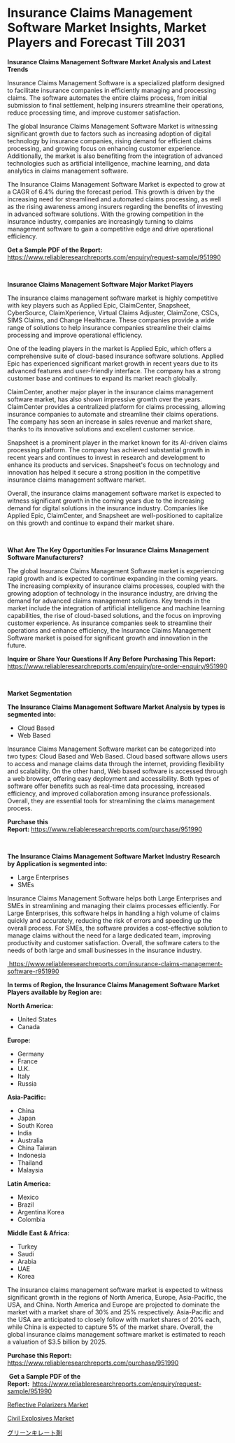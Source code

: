 <p><h1>Insurance Claims Management Software Market Insights, Market Players and Forecast Till 2031</h1></p><p><strong>Insurance Claims Management Software Market Analysis and Latest Trends</strong></p>
<p><p>Insurance Claims Management Software is a specialized platform designed to facilitate insurance companies in efficiently managing and processing claims. The software automates the entire claims process, from initial submission to final settlement, helping insurers streamline their operations, reduce processing time, and improve customer satisfaction.</p><p>The global Insurance Claims Management Software Market is witnessing significant growth due to factors such as increasing adoption of digital technology by insurance companies, rising demand for efficient claims processing, and growing focus on enhancing customer experience. Additionally, the market is also benefiting from the integration of advanced technologies such as artificial intelligence, machine learning, and data analytics in claims management software.</p><p>The Insurance Claims Management Software Market is expected to grow at a CAGR of 6.4% during the forecast period. This growth is driven by the increasing need for streamlined and automated claims processing, as well as the rising awareness among insurers regarding the benefits of investing in advanced software solutions. With the growing competition in the insurance industry, companies are increasingly turning to claims management software to gain a competitive edge and drive operational efficiency.</p></p>
<p><strong>Get a Sample PDF of the Report:&nbsp;</strong> <a href="https://www.reliableresearchreports.com/enquiry/request-sample/951990">https://www.reliableresearchreports.com/enquiry/request-sample/951990</a></p>
<p>&nbsp;</p>
<p><strong>Insurance Claims Management Software Major Market Players</strong></p>
<p><p>The insurance claims management software market is highly competitive with key players such as Applied Epic, ClaimCenter, Snapsheet, CyberSource, ClaimXperience, Virtual Claims Adjuster, ClaimZone, CSCs, SIMS Claims, and Change Healthcare. These companies provide a wide range of solutions to help insurance companies streamline their claims processing and improve operational efficiency.</p><p>One of the leading players in the market is Applied Epic, which offers a comprehensive suite of cloud-based insurance software solutions. Applied Epic has experienced significant market growth in recent years due to its advanced features and user-friendly interface. The company has a strong customer base and continues to expand its market reach globally.</p><p>ClaimCenter, another major player in the insurance claims management software market, has also shown impressive growth over the years. ClaimCenter provides a centralized platform for claims processing, allowing insurance companies to automate and streamline their claims operations. The company has seen an increase in sales revenue and market share, thanks to its innovative solutions and excellent customer service.</p><p>Snapsheet is a prominent player in the market known for its AI-driven claims processing platform. The company has achieved substantial growth in recent years and continues to invest in research and development to enhance its products and services. Snapsheet's focus on technology and innovation has helped it secure a strong position in the competitive insurance claims management software market.</p><p>Overall, the insurance claims management software market is expected to witness significant growth in the coming years due to the increasing demand for digital solutions in the insurance industry. Companies like Applied Epic, ClaimCenter, and Snapsheet are well-positioned to capitalize on this growth and continue to expand their market share.</p></p>
<p>&nbsp;</p>
<p><strong>What Are The Key Opportunities For Insurance Claims Management Software Manufacturers?</strong></p>
<p><p>The global Insurance Claims Management Software market is experiencing rapid growth and is expected to continue expanding in the coming years. The increasing complexity of insurance claims processes, coupled with the growing adoption of technology in the insurance industry, are driving the demand for advanced claims management solutions. Key trends in the market include the integration of artificial intelligence and machine learning capabilities, the rise of cloud-based solutions, and the focus on improving customer experience. As insurance companies seek to streamline their operations and enhance efficiency, the Insurance Claims Management Software market is poised for significant growth and innovation in the future.</p></p>
<p><strong>Inquire or Share Your Questions If Any Before Purchasing This Report:</strong> <a href="https://www.reliableresearchreports.com/enquiry/pre-order-enquiry/951990">https://www.reliableresearchreports.com/enquiry/pre-order-enquiry/951990</a></p>
<p>&nbsp;</p>
<p><strong>Market Segmentation</strong></p>
<p><strong>The Insurance Claims Management Software Market Analysis by types is segmented into:</strong></p>
<p><ul><li>Cloud Based</li><li>Web Based</li></ul></p>
<p><p>Insurance Claims Management Software market can be categorized into two types: Cloud Based and Web Based. Cloud based software allows users to access and manage claims data through the internet, providing flexibility and scalability. On the other hand, Web based software is accessed through a web browser, offering easy deployment and accessibility. Both types of software offer benefits such as real-time data processing, increased efficiency, and improved collaboration among insurance professionals. Overall, they are essential tools for streamlining the claims management process.</p></p>
<p><strong>Purchase this Report:&nbsp;</strong><a href="https://www.reliableresearchreports.com/purchase/951990">https://www.reliableresearchreports.com/purchase/951990</a></p>
<p>&nbsp;</p>
<p><strong>The Insurance Claims Management Software Market Industry Research by Application is segmented into:</strong></p>
<p><ul><li>Large Enterprises</li><li>SMEs</li></ul></p>
<p><p>Insurance Claims Management Software helps both Large Enterprises and SMEs in streamlining and managing their claims processes efficiently. For Large Enterprises, this software helps in handling a high volume of claims quickly and accurately, reducing the risk of errors and speeding up the overall process. For SMEs, the software provides a cost-effective solution to manage claims without the need for a large dedicated team, improving productivity and customer satisfaction. Overall, the software caters to the needs of both large and small businesses in the insurance industry.</p></p>
<p><a href="https://www.reliableresearchreports.com/insurance-claims-management-software-r951990">&nbsp;https://www.reliableresearchreports.com/insurance-claims-management-software-r951990</a></p>
<p><strong>In terms of Region, the Insurance Claims Management Software Market Players available by Region are:</strong></p>
<p>
    <p> <strong> North America: </strong>
        <ul>
            <li>United States</li>
            <li>Canada</li>
        </ul>
        </p> 
    <p> <strong> Europe: </strong>
        <ul>
            <li>Germany</li>
            <li>France</li>
            <li>U.K.</li>
            <li>Italy</li>
            <li>Russia</li>
        </ul>
        </p> 
    <p> <strong> Asia-Pacific: </strong>
        <ul>
            <li>China</li>
            <li>Japan</li>
            <li>South Korea</li>
            <li>India</li>
            <li>Australia</li>
            <li>China Taiwan</li>
            <li>Indonesia</li>
            <li>Thailand</li>
            <li>Malaysia</li>
        </ul>
        </p> 
    <p> <strong> Latin America: </strong>
        <ul>
            <li>Mexico</li>
            <li>Brazil</li>
            <li>Argentina Korea</li>
            <li>Colombia</li>
        </ul>
        </p> 
    <p> <strong> Middle East & Africa: </strong>
        <ul>
            <li>Turkey</li>
            <li>Saudi</li>
            <li>Arabia</li>
            <li>UAE</li>
            <li>Korea</li>
        </ul>
    </p>
    </p>
<p><p>The insurance claims management software market is expected to witness significant growth in the regions of North America, Europe, Asia-Pacific, the USA, and China. North America and Europe are projected to dominate the market with a market share of 30% and 25% respectively. Asia-Pacific and the USA are anticipated to closely follow with market shares of 20% each, while China is expected to capture 5% of the market share. Overall, the global insurance claims management software market is estimated to reach a valuation of $3.5 billion by 2025.</p></p>
<p><strong>Purchase this Report: </strong><a href="https://www.reliableresearchreports.com/purchase/951990">https://www.reliableresearchreports.com/purchase/951990</a></p>
<p>&nbsp;<strong>Get a Sample PDF of the Report:&nbsp;&nbsp;</strong><a href="https://www.reliableresearchreports.com/enquiry/request-sample/951990">https://www.reliableresearchreports.com/enquiry/request-sample/951990</a></p>
<p><strong></strong></p>
<p><p><a href="https://www.linkedin.com/pulse/reflective-polarizers-market-report-reveals-latest-trends-3xzof?trackingId=DmD75nT2cM6JMPV1voQQRg%3D%3D">Reflective Polarizers Market</a></p><p><a href="https://www.linkedin.com/pulse/civil-explosives-market-size-examines-its-scope-primary-focus-idvwf?trackingId=x7PMKYyW5q408TXN9fcfPg%3D%3D">Civil Explosives Market</a></p><p><a href="https://medium.com/@charityrice70/%E7%B7%91%E8%89%B2%E3%82%AD%E3%83%AC%E3%83%BC%E3%83%88%E5%89%A4%E5%B8%82%E5%A0%B4%E3%81%AE%E3%83%AC%E3%83%9D%E3%83%BC%E3%83%88%E3%81%AF-%E3%81%93%E3%81%AE%E5%B8%82%E5%A0%B4%E3%81%AE%E6%9C%80%E6%96%B0%E3%81%AE%E3%83%88%E3%83%AC%E3%83%B3%E3%83%89%E3%81%A8%E6%88%90%E9%95%B7%E6%A9%9F%E4%BC%9A%E3%82%92%E6%98%8E%E3%82%89%E3%81%8B%E3%81%AB%E3%81%97%E3%81%A6%E3%81%84%E3%81%BE%E3%81%99-cf9e0b76232c">グリーンキレート剤</a></p></p>